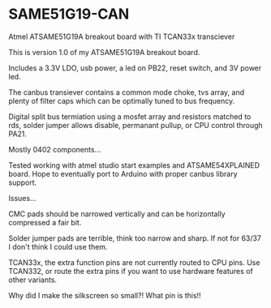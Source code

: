 # SAME51G19-CAN
Atmel ATSAME51G19A breakout board with TI TCAN33x transciever

This is version 1.0 of my ATSAME51G19A breakout board. 

Includes a 3.3V LDO, usb power, a led on PB22, reset switch, and 3V power led.

The canbus transiever contains a common mode choke, tvs array, and plenty of filter caps which can be optimally tuned to bus frequency. 

Digital split bus termiation using a mosfet array and resistors matched to rds, solder jumper allows disable, permanant pullup, or CPU control through PA21. 

Mostly 0402 components...

Tested working with atmel studio start examples and ATSAME54XPLAINED board. Hope to eventually port to Arduino with proper canbus library support.

Issues...

CMC pads should be narrowed vertically and can be horizontally compressed a fair bit.

Solder jumper pads are terrible, think too narrow and sharp. If not for 63/37 I don't think I could use them. 

TCAN33x, the extra function pins are not currently routed to CPU pins. Use TCAN332, or route the extra pins if you want to use hardware features of other variants.

Why did I make the silkscreen so small?! What pin is this!!
